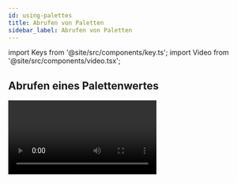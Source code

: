 ```yaml
---
id: using-palettes
title: Abrufen von Paletten
sidebar_label: Abrufen von Paletten
---
```


import Keys from '@site/src/components/key.ts';
import Video from '@site/src/components/video.tsx';

## Abrufen eines Palettenwertes

<Video videoId="_bmk7JEPpQo" title="Palettes Playback" />

### Abrufen von Tasten/Schaltflächen

Zum Abrufen eines Wertes aus einer Palette gehen Sie wie folgt vor:

1.	Wählen Sie die zu ändernden Geräte aus. Gemeinsam genutzte Paletten
	stellen jedes Gerät gleichen Typs auf den gleichen Wert. Normale
	Paletten liefern unterschiedliche Werte für jedes Gerät. Sind keine
	Geräte angewählt, so wirkt die Palette auf alle Geräte, für die sie
	Informationen enthält.
2.  Betätigen Sie die Schaltfläche der gewünschten Palette. Die
	angewählten Geräte werden auf die in der Palette gespeicherten Werte
	gesetzt.

-   Beim Abruf von Paletten lässt sich eine Überblendzeit einstellen,
    siehe [Arbeiten mit Zeiten in Paletten](timing-with-palettes.md).

-   Ist eine Palette gerade im Programmer, so wird die entsprechende
    Schaltfläche als aktiv markiert (das lässt sich in den
    [Benutzereinstellungen](../system-settings/user-settings.md#palettes)
	mit **Highlight Active Palettes** deaktivieren). Damit ist einfach erkennbar, welche Paletten gerade
	verwendet werden.

    ![Active Palette Highlighted](/docs/images/Active-Palette-Highlighted.png)

### Abrufen per Nummer/Syntax

Paletten lassen sich auch über ihre Nummer abrufen: geben Sie dazu die
Nummer mit den Zifferntasten ein.

1.  Wählen Sie einige Geräte aus.
2.  Drücken Sie die Taste <Keys.HardKey>Palette</Keys.HardKey> oberhalb der Zifferntasten.
3.  Geben Sie die Nummer der gewünschten Palette ein.
4.  Drücken Sie <Keys.HardKey>Enter</Keys.HardKey> oder <Keys.SoftKey>Apply Palette</Keys.SoftKey>

Die Menütaste <Keys.SoftKey>Apply Palette</Keys.SoftKey> zeigt dabei die Bezeichnung der
abzurufenden Palette.

>   Sollen mehrere Paletten gleichzeitig abgerufen werden, so bietet
sich die ‚Blind-To-Live' Funktion an: schalten Sie das Pult in den
Blind-Modus (mit der <Keys.HardKey>Blind</Keys.HardKey>-Taste, oder mit <Keys.HardKey>Avo</Keys.HardKey> <Keys.SoftKey>Blind Inactive</Keys.SoftKey>, 
wählen die gewünschten Paletten, geben die Fadezeit 
(in Sekunden) ein (wenn geschaltet werden soll: 0 eingeben), und 
schalten durch nochmaliges Drücken der <Keys.HardKey>Blind</Keys.HardKey>-Taste das Pult 
in den Live-Modus. Damit wird auf die gewählten Paletten live 
übergeblendet.

## Palettenseiten

Wurden Paletten auf den Tasten des Pultes gespeichert, so kann man 
mit <Keys.HardKey>Page +</Keys.HardKey>/<Keys.HardKey>Page -</Keys.HardKey> 
auf verschiedene Seiten wechseln. Soll eine Palette stets verfügbar sein und nicht 
mit den Seiten umgeschaltet werden, so lässt sich die Seitenumschaltung sperren, 
siehe [Handle Paging](../cues/playback-options.md#handle-paging) für weitere Details.

In jedem der Palettenfenster lassen sich die Schaltflächen entweder
seitenweise - mit Schaltflächen für die Seiten - oder als große Liste
mit einem Schiebereiter organisieren. Zum Umschalten zwischen den beiden
Optionen klicken Sie auf den Kontext-Button **Pages Show/Hide**.

## Anzeige nur der relevanten Paletten

Ist die [Benutzereinstellung](../system-settings/user-settings.md#palettes) 
**Filter Relevant Palettes** aktiviert, so werden beim Anwählen von Geräten die Paletten, die auf 
diese Geräte nicht anwendbar sind, ausgegraut. So sieht man auf einen 
Blick, welche Paletten für die angewählten Geräte zur Verfügung stehen.

## Quick Palettes -- Schnelle Paletten ohne ausgewählte Geräte

Beim Aufruf einer Palette, ohne dass Geräte ausgewählt sind, wird die
Palette auf alle in der Palette vorhandenen Geräte angewendet; diese
Funktion nennt sich **Quick Palette**.

Wird z.B. eine Farbpalette aufgerufen, die für MAC 2000 programmiert 
wurde, ohne dass MAC 2000 angewählt sind, so wird die Palette auf 
&nbsp;**alle** MAC 2000 angewendet.

> Effekt-Paletten können nicht als Quick Palettes verwendet werden -
für diese müssen stets Fixtures ausgewählt werden.

## Abruf einer Palette für alle Geräte in einem Cue

Sie können ebenso Paletten auf alle Geräte in einem bestimmten Cue
anwenden. Dazu drücken und halten Sie die entsprechende
Paletten-Schaltfläche, und betätigen dazu die Auswahltaste des Cues, auf
den die Palette angewendet werden soll.
